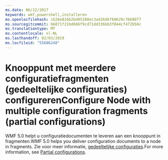 ```yaml
---
ms.date: 06/12/2017
keywords: wmf,powershell,installeren
ms.openlocfilehash: cb26e816b2bd95280ec3a426dbf60629c7668077
ms.sourcegitcommit: b6871f21bd666f9cd71dd336bb3f844cf472b56c
ms.translationtype: MT
ms.contentlocale: nl-NL
ms.lasthandoff: 02/03/2019
ms.locfileid: "55686248"
---
```

# <a name="configure-node-with-multiple-configuration-fragments-partial-configurations"></a><span data-ttu-id="70ea5-102">Knooppunt met meerdere configuratiefragmenten (gedeeltelijke configuraties) configureren</span><span class="sxs-lookup"><span data-stu-id="70ea5-102">Configure Node with multiple configuration fragments (partial configurations)</span></span>

<span data-ttu-id="70ea5-103">WMF 5.0 helpt u configuratiedocumenten te leveren aan een knooppunt in fragmenten.</span><span class="sxs-lookup"><span data-stu-id="70ea5-103">WMF 5.0 helps you deliver configuration documents to a node in fragments.</span></span> <span data-ttu-id="70ea5-104">Zie voor meer informatie, [gedeeltelijke configuraties](https://msdn.microsoft.com/powershell/dsc/partialconfigs).</span><span class="sxs-lookup"><span data-stu-id="70ea5-104">For more information, see [Partial configurations](https://msdn.microsoft.com/powershell/dsc/partialconfigs).</span></span>
